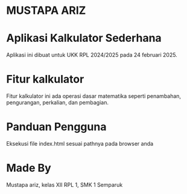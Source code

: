 # MUSTAPA ARIZ
# Aplikasi Kalkulator Sederhana
Aplikasi ini  dibuat untuk UKK RPL 2024/2025 pada 24 februari 2025.
# Fitur kalkulator
Fitur kalkulator ini  ada operasi dasar matematika seperti penambahan, pengurangan, perkalian, dan pembagian.
# Panduan Pengguna
Eksekusi file index.html sesuai pathnya pada browser anda
# Made By 
Mustapa ariz, kelas XII RPL 1, SMK 1 Semparuk 

